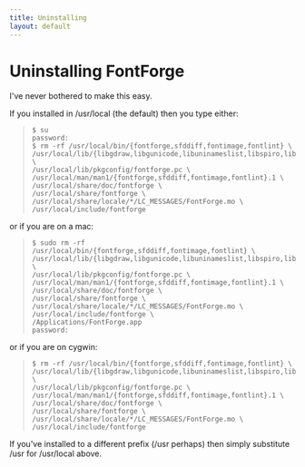 ```yaml
---
title: Uninstalling
layout: default
---
```



Uninstalling FontForge
======================

I've never bothered to make this easy.

If you installed in /usr/local (the default) then you type either:

>     $ su
>     password:
>     $ rm -rf /usr/local/bin/{fontforge,sfddiff,fontimage,fontlint} \
>     /usr/local/lib/{libgdraw,libgunicode,libuninameslist,libspiro,libfontforge,libgutils,libgioftp}* \
>     /usr/local/lib/pkgconfig/fontforge.pc \
>     /usr/local/man/man1/{fontforge,sfddiff,fontimage,fontlint}.1 \
>     /usr/local/share/doc/fontforge \
>     /usr/local/share/fontforge \
>     /usr/local/share/locale/*/LC_MESSAGES/FontForge.mo \
>     /usr/local/include/fontforge

or if you are on a mac:

>     $ sudo rm -rf /usr/local/bin/{fontforge,sfddiff,fontimage,fontlint} \
>     /usr/local/lib/{libgdraw,libgunicode,libuninameslist,libspiro,libfontforge,libgutils,libgioftp}* \
>     /usr/local/lib/pkgconfig/fontforge.pc \
>     /usr/local/man/man1/{fontforge,sfddiff,fontimage,fontlint}.1 \
>     /usr/local/share/doc/fontforge \
>     /usr/local/share/fontforge \
>     /usr/local/share/locale/*/LC_MESSAGES/FontForge.mo \
>     /usr/local/include/fontforge \
>     /Applications/FontForge.app
>     password:

or if you are on cygwin:

>     $ rm -rf /usr/local/bin/{fontforge,sfddiff,fontimage,fontlint} \
>     /usr/local/lib/{libgdraw,libgunicode,libuninameslist,libspiro,libfontforge,libgutils,libgioftp}* \
>     /usr/local/lib/pkgconfig/fontforge.pc \
>     /usr/local/man/man1/{fontforge,sfddiff,fontimage,fontlint}.1 \
>     /usr/local/share/doc/fontforge \
>     /usr/local/share/fontforge \
>     /usr/local/share/locale/*/LC_MESSAGES/FontForge.mo \
>     /usr/local/include/fontforge

If you've installed to a different prefix (/usr perhaps) then simply
substitute /usr for /usr/local above.

